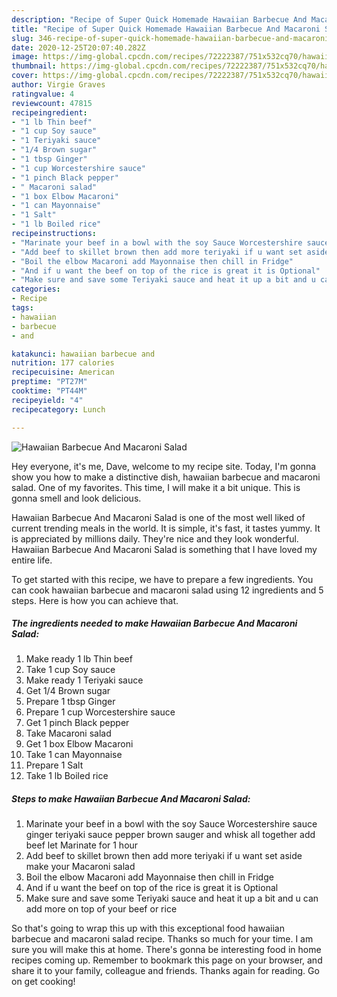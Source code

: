 ```yaml
---
description: "Recipe of Super Quick Homemade Hawaiian Barbecue And Macaroni Salad"
title: "Recipe of Super Quick Homemade Hawaiian Barbecue And Macaroni Salad"
slug: 346-recipe-of-super-quick-homemade-hawaiian-barbecue-and-macaroni-salad
date: 2020-12-25T20:07:40.282Z
image: https://img-global.cpcdn.com/recipes/72222387/751x532cq70/hawaiian-barbecue-and-macaroni-salad-recipe-main-photo.jpg
thumbnail: https://img-global.cpcdn.com/recipes/72222387/751x532cq70/hawaiian-barbecue-and-macaroni-salad-recipe-main-photo.jpg
cover: https://img-global.cpcdn.com/recipes/72222387/751x532cq70/hawaiian-barbecue-and-macaroni-salad-recipe-main-photo.jpg
author: Virgie Graves
ratingvalue: 4
reviewcount: 47815
recipeingredient:
- "1 lb Thin beef"
- "1 cup Soy sauce"
- "1 Teriyaki sauce"
- "1/4 Brown sugar"
- "1 tbsp Ginger"
- "1 cup Worcestershire sauce"
- "1 pinch Black pepper"
- " Macaroni salad"
- "1 box Elbow Macaroni"
- "1 can Mayonnaise"
- "1 Salt"
- "1 lb Boiled rice"
recipeinstructions:
- "Marinate your beef in a bowl with the soy Sauce Worcestershire sauce  ginger teriyaki sauce pepper brown sauger and whisk all together add beef let Marinate for 1 hour"
- "Add beef to skillet brown then add more teriyaki if u want set aside make your Macaroni salad"
- "Boil the elbow Macaroni add Mayonnaise then chill in Fridge"
- "And if u want the beef on top of the rice is great it is Optional"
- "Make sure and save some Teriyaki sauce and heat it up a bit and u can add more on top of your beef or rice"
categories:
- Recipe
tags:
- hawaiian
- barbecue
- and

katakunci: hawaiian barbecue and 
nutrition: 177 calories
recipecuisine: American
preptime: "PT27M"
cooktime: "PT44M"
recipeyield: "4"
recipecategory: Lunch

---
```



![Hawaiian Barbecue And Macaroni Salad](https://img-global.cpcdn.com/recipes/72222387/751x532cq70/hawaiian-barbecue-and-macaroni-salad-recipe-main-photo.jpg)

Hey everyone, it's me, Dave, welcome to my recipe site. Today, I'm gonna show you how to make a distinctive dish, hawaiian barbecue and macaroni salad. One of my favorites. This time, I will make it a bit unique. This is gonna smell and look delicious.



Hawaiian Barbecue And Macaroni Salad is one of the most well liked of current trending meals in the world. It is simple, it's fast, it tastes yummy. It is appreciated by millions daily. They're nice and they look wonderful. Hawaiian Barbecue And Macaroni Salad is something that I have loved my entire life.


To get started with this recipe, we have to prepare a few ingredients. You can cook hawaiian barbecue and macaroni salad using 12 ingredients and 5 steps. Here is how you can achieve that.

<!--inarticleads1-->

##### The ingredients needed to make Hawaiian Barbecue And Macaroni Salad:

1. Make ready 1 lb Thin beef
1. Take 1 cup Soy sauce
1. Make ready 1 Teriyaki sauce
1. Get 1/4 Brown sugar
1. Prepare 1 tbsp Ginger
1. Prepare 1 cup Worcestershire sauce
1. Get 1 pinch Black pepper
1. Take  Macaroni salad
1. Get 1 box Elbow Macaroni
1. Take 1 can Mayonnaise
1. Prepare 1 Salt
1. Take 1 lb Boiled rice




<!--inarticleads2-->

##### Steps to make Hawaiian Barbecue And Macaroni Salad:

1. Marinate your beef in a bowl with the soy Sauce Worcestershire sauce  ginger teriyaki sauce pepper brown sauger and whisk all together add beef let Marinate for 1 hour
1. Add beef to skillet brown then add more teriyaki if u want set aside make your Macaroni salad
1. Boil the elbow Macaroni add Mayonnaise then chill in Fridge
1. And if u want the beef on top of the rice is great it is Optional
1. Make sure and save some Teriyaki sauce and heat it up a bit and u can add more on top of your beef or rice




So that's going to wrap this up with this exceptional food hawaiian barbecue and macaroni salad recipe. Thanks so much for your time. I am sure you will make this at home. There's gonna be interesting food in home recipes coming up. Remember to bookmark this page on your browser, and share it to your family, colleague and friends. Thanks again for reading. Go on get cooking!
